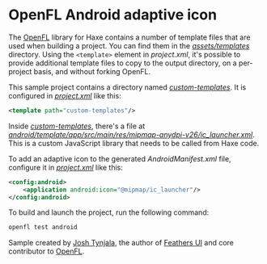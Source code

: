 # OpenFL Android adaptive icon

The [OpenFL](https://openfl.org) library for Haxe contains a number of template files that are used when building a project. You can find them in the [_assets/templates_](https://github.com/openfl/openfl/tree/develop/assets/templates) directory. Using the `<template>` element in _project.xml_, it's possible to provide additional template files to copy to the output directory, on a per-project basis, and without forking OpenFL.

This sample project contains a directory named [_custom-templates_](https://github.com/joshtynjala/openfl-android-adaptive-icon-sample/tree/main/custom-templates). It is configured in [_project.xml_](https://github.com/joshtynjala/openfl-android-adaptive-icon-sample/tree/main/project.xml) like this:

```xml
<template path="custom-templates"/>
```

Inside [_custom-templates_](https://github.com/joshtynjala/openfl-android-adaptive-icon-sample/tree/main/custom-templates), there's a file at [_android/template/app/src/main/res/mipmap-anydpi-v26/ic\_launcher.xml_](https://github.com/joshtynjala/openfl-android-adaptive-icon-sample/tree/main/custom-templates/android/template/app/src/main/res/mipmap-anydpi-v26/ic_launcher.xml). This is a custom JavaScript library that needs to be called from Haxe code.

To add an adaptive icon to the generated _AndroidManifest.xml_ file, configure it in [_project.xml_](https://github.com/joshtynjala/openfl-android-adaptive-icon-sample/tree/main/project.xml) like this:

```xml
<config:android>
	<application android:icon="@mipmap/ic_launcher"/>
</config:android>
```

To build and launch the project, run the following command:

```sh
openfl test android
```

Sample created by [Josh Tynjala](https://github.com/sponsors/joshtynjala), the author of [Feathers UI](https://feathersui.com/) and core contributor to [OpenFL](https://openfl.org/).
